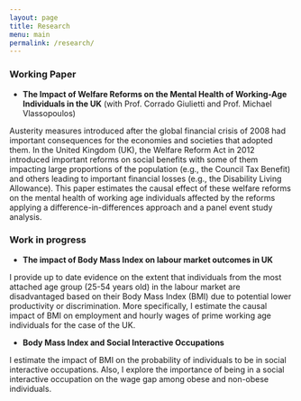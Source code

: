 ```yaml
---
layout: page
title: Research
menu: main
permalink: /research/
---
```


### Working Paper

* **The Impact of Welfare Reforms on the Mental Health of Working-Age Individuals in the UK**
(with Prof. Corrado Giulietti and Prof. Michael Vlassopoulos)

Austerity measures introduced after the global financial crisis of 2008 had important consequences for the economies and societies that adopted them. In the United Kingdom (UK), the Welfare Reform Act in 2012 introduced important reforms on social benefits with some of them impacting large proportions of the population (e.g., the Council Tax Benefit) and others leading to important financial losses (e.g., the Disability Living Allowance). This paper estimates the causal effect of these welfare reforms on the mental health of working age individuals affected by the reforms applying a difference-in-differences approach and a panel event study analysis.


### Work in progress

* **The impact of Body Mass Index on labour market outcomes in UK**

I provide up to date evidence on the extent that individuals from the most attached age group (25-54 years old) in the labour market are disadvantaged based on their Body Mass Index (BMI) due to potential lower productivity or discrimination. More specifically, I estimate the causal impact of BMI on employment and hourly wages of prime working age individuals for the case of the UK.

* **Body Mass Index and Social Interactive Occupations**

 I estimate the impact of BMI on the probability of individuals to be in social interactive occupations. Also, I explore the importance of being in a social interactive occupation on the wage gap among obese and non-obese individuals.
